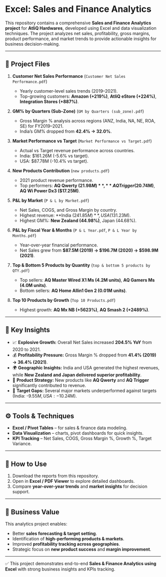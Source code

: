 # Excel: Sales and Finance Analytics
This repository contains a comprehensive **Sales and Finance Analytics project** for **AtliQ Hardwares**, developed using Excel and data visualization techniques. The project analyzes net sales, profitability, gross margins, product performance, and market trends to provide actionable insights for business decision-making.  

---

## 📂 Project Files  

1. **Customer Net Sales Performance** (`Customer Net Sales Performance.pdf`)  
   - Yearly customer-level sales trends (2019–2021).  
   - Top-growing customers: **Amazon (+219%)**, **AtliQ eStore (+224%)**, **Integration Stores (+887%)**.  

2. **GM% by Quarters (Sub-Zone)** (`GM by Quarters (sub_zone).pdf`)  
   - Gross Margin % analysis across regions (ANZ, India, NA, NE, ROA, SE) for FY2019–2021.  
   - India’s GM% dropped from **42.4% → 32.0%**.  

3. **Market Performance vs Target** (`Market Performance vs Target.pdf`)  
   - Actual vs Target revenue performance across countries.  
   - India: $161.26M (-5.6% vs target).  
   - USA: $87.78M (-10.4% vs target).  

4. **New Products Contribution** (`new products.pdf`)  
   - 2021 product revenue performance.  
   - Top performers: **AQ Qwerty ($21.98M)**, **AQ Trigger ($20.74M)**, **AQ Wi Power Dx3 ($17.25M)**.  

5. **P&L by Market** (`P & L by Market.pdf`)  
   - Net Sales, COGS, and Gross Margin by country.  
   - Highest revenue: **India ($241.85M)**, USA ($131.23M).  
   - Highest GM%: **New Zealand (44.98%)**, Japan (44.68%).  

6. **P&L by Fiscal Year & Months** (`P & L Year.pdf`, `P & L Year by Months.pdf`)  
   - Year-over-year financial performance.  
   - Net Sales grew from **$87.5M (2019) → $196.7M (2020) → $598.9M (2021)**.  

7. **Top & Bottom 5 Products by Quantity** (`top & bottom 5 products by QTY.pdf`)  
   - Top sellers: **AQ Master Wired X1 Ms (4.2M units)**, **AQ Gamers Ms (4.0M units)**.  
   - Bottom sellers: **AQ Home Allin1 Gen 2 (0.01M units)**.  

8. **Top 10 Products by Growth** (`Top 10 Products.pdf`)  
   - Highest growth: **AQ Mx NB (+5623%)**, **AQ Smash 2 (+2489%)**.  

---

## 🔑 Key Insights  

- 📈 **Explosive Growth:** Overall Net Sales increased **204.5% YoY** from 2020 to 2021.  
- 💰 **Profitability Pressure:** Gross Margin % dropped from **41.4% (2019) → 36.4% (2021)**.  
- 🌍 **Geographic Insights:** India and USA generated the highest revenues, while **New Zealand and Japan delivered superior profitability**.  
- 🛒 **Product Strategy:** New products like **AQ Qwerty** and **AQ Trigger** significantly contributed to revenue.  
- 🎯 **Target Gaps:** Several major markets underperformed against targets (India: -$9.55M, USA: -$10.24M).  

---

## ⚙️ Tools & Techniques  

- **Excel / Pivot Tables** – for sales & finance data modeling.  
- **Data Visualization** – charts, pivot dashboards for quick insights.  
- **KPI Tracking** – Net Sales, COGS, Gross Margin %, Growth %, Target Variance.  

---

## 🚀 How to Use  

1. Download the reports from this repository.  
2. Open in **Excel / PDF Viewer** to explore detailed dashboards.  
3. Compare **year-over-year trends** and **market insights** for decision support.  

---

## 📌 Business Value  

This analytics project enables:  
- Better **sales forecasting & target setting**.  
- Identification of **high-performing products & markets**.  
- Improved **profitability tracking across geographies**.  
- Strategic focus on **new product success** and **margin improvement**.  

---

✅ This project demonstrates end-to-end **Sales & Finance Analytics using Excel** with strong business insights and KPIs tracking.  
